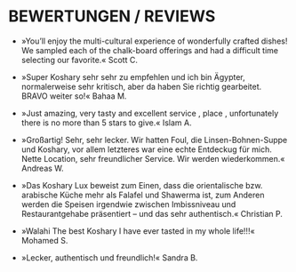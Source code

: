 # BEWERTUNGEN / REVIEWS

* »You’ll enjoy the multi-cultural experience of wonderfully crafted dishes! We sampled each of the chalk-board offerings and had a difficult time selecting our favorite.«
  Scott C.

* »Super Koshary sehr sehr zu empfehlen und ich bin Ägypter, normalerweise sehr kritisch, aber da haben Sie richtig gearbeitet. BRAVO weiter so!«
  Bahaa M.

* »Just amazing, very tasty and excellent service , place , unfortunately there is no more than 5 stars to give.«
  Islam A.

* »Großartig! Sehr, sehr lecker. Wir hatten Foul, die Linsen-Bohnen-Suppe und Koshary, vor allem letzteres war eine echte Entdeckug für mich. Nette Location, sehr freundlicher Service. Wir werden wiederkommen.«
  Andreas W.

* »Das Koshary Lux beweist zum Einen, dass die orientalische bzw. arabische Küche mehr als Falafel und Shawerma ist, zum Anderen werden die Speisen irgendwie zwischen Imbissniveau und Restaurantgehabe präsentiert – und das sehr authentisch.«
  Christian P.

* »Walahi The best Koshary I have ever tasted in my whole life!!!«
  Mohamed S.

* »Lecker, authentisch und freundlich!«
  Sandra B.
